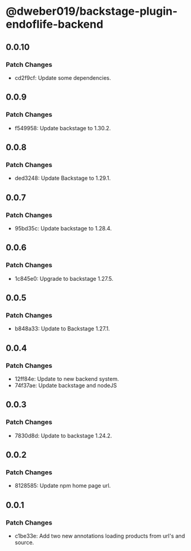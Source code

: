 # @dweber019/backstage-plugin-endoflife-backend

## 0.0.10

### Patch Changes

- cd2f9cf: Update some dependencies.

## 0.0.9

### Patch Changes

- f549958: Update backstage to 1.30.2.

## 0.0.8

### Patch Changes

- ded3248: Update Backstage to 1.29.1.

## 0.0.7

### Patch Changes

- 95bd35c: Update backstage to 1.28.4.

## 0.0.6

### Patch Changes

- 1c845e0: Upgrade to backstage 1.27.5.

## 0.0.5

### Patch Changes

- b848a33: Update to Backstage 1.27.1.

## 0.0.4

### Patch Changes

- 12ff84e: Update to new backend system.
- 74f37ae: Update backstage and nodeJS

## 0.0.3

### Patch Changes

- 7830d8d: Update to backstage 1.24.2.

## 0.0.2

### Patch Changes

- 8128585: Update npm home page url.

## 0.0.1

### Patch Changes

- c1be33e: Add two new annotations loading products from url's and source.
